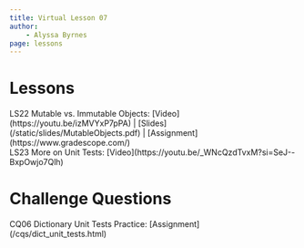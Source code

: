 ```yaml
---
title: Virtual Lesson 07
author:
    - Alyssa Byrnes
page: lessons
---
```


# Lessons
<div class="box link-page m-2 p-4">

<div class="plan Class"><span class="kind">LS22 </span>
<span class="title">Mutable vs. Immutable Objects:</span>
[Video](https://youtu.be/izMVYxP7pPA) | [Slides](/static/slides/MutableObjects.pdf) | [Assignment](https://www.gradescope.com/)
</div>

<div class="plan Class"><span class="kind">LS23 </span>
<span class="title">More on Unit Tests:</span>
[Video](https://youtu.be/_WNcQzdTvxM?si=SeJ--BxpOwjo7Qlh)
</div>

</div>

# Challenge Questions
<div class="box link-page m-2 p-4">

<div class="plan Class"><span class="kind">CQ06 </span>
<span class="title">Dictionary Unit Tests Practice:</span>
[Assignment](/cqs/dict_unit_tests.html)
</div>

</div>

